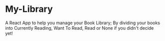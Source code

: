 # My-Library
A React App to help you manage your Book Library; By dividing your books into Currently Reading, Want To Read, Read or None if you didn't decide yet!
